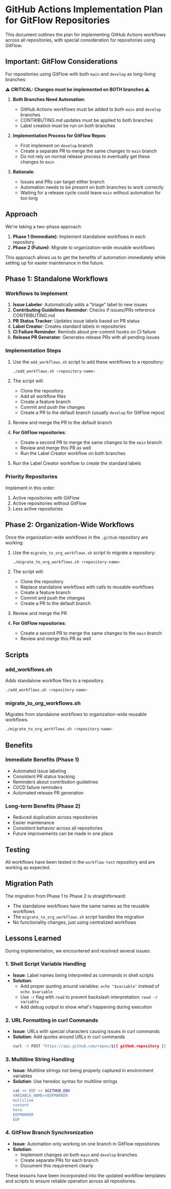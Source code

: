 # GitHub Actions Implementation Plan for GitFlow Repositories

This document outlines the plan for implementing GitHub Actions workflows across all repositories, with special consideration for repositories using GitFlow.

## Important: GitFlow Considerations

For repositories using GitFlow with both `main` and `develop` as long-living branches:

**⚠️ CRITICAL: Changes must be implemented on BOTH branches ⚠️**

1. **Both Branches Need Automation**: 
   - GitHub Actions workflows must be added to both `main` and `develop` branches
   - CONTRIBUTING.md updates must be applied to both branches
   - Label creation must be run on both branches

2. **Implementation Process for GitFlow Repos**:
   - First implement on `develop` branch
   - Create a separate PR to merge the same changes to `main` branch
   - Do not rely on normal release process to eventually get these changes to `main`

3. **Rationale**:
   - Issues and PRs can target either branch
   - Automation needs to be present on both branches to work correctly
   - Waiting for a release cycle could leave `main` without automation for too long

## Approach

We're taking a two-phase approach:

1. **Phase 1 (Immediate)**: Implement standalone workflows in each repository
2. **Phase 2 (Future)**: Migrate to organization-wide reusable workflows

This approach allows us to get the benefits of automation immediately while setting up for easier maintenance in the future.

## Phase 1: Standalone Workflows

### Workflows to Implement

1. **Issue Labeler**: Automatically adds a "triage" label to new issues
2. **Contributing Guidelines Reminder**: Checks if issues/PRs reference CONTRIBUTING.md
3. **PR Status Tracker**: Updates issue labels based on PR status
4. **Label Creator**: Creates standard labels in repositories
5. **CI Failure Reminder**: Reminds about pre-commit hooks on CI failure
6. **Release PR Generator**: Generates release PRs with all pending issues

### Implementation Steps

1. Use the `add_workflows.sh` script to add these workflows to a repository:
   ```bash
   ./add_workflows.sh <repository-name>
   ```

2. The script will:
   - Clone the repository
   - Add all workflow files
   - Create a feature branch
   - Commit and push the changes
   - Create a PR to the default branch (usually `develop` for GitFlow repos)

3. Review and merge the PR to the default branch

4. **For GitFlow repositories**:
   - Create a second PR to merge the same changes to the `main` branch
   - Review and merge this PR as well
   - Run the Label Creator workflow on both branches

5. Run the Label Creator workflow to create the standard labels

### Priority Repositories

Implement in this order:

1. Active repositories with GitFlow
2. Active repositories without GitFlow
3. Less active repositories

## Phase 2: Organization-Wide Workflows

Once the organization-wide workflows in the `.github` repository are working:

1. Use the `migrate_to_org_workflows.sh` script to migrate a repository:
   ```bash
   ./migrate_to_org_workflows.sh <repository-name>
   ```

2. The script will:
   - Clone the repository
   - Replace standalone workflows with calls to reusable workflows
   - Create a feature branch
   - Commit and push the changes
   - Create a PR to the default branch

3. Review and merge the PR

4. **For GitFlow repositories**:
   - Create a second PR to merge the same changes to the `main` branch
   - Review and merge this PR as well

## Scripts

### add_workflows.sh

Adds standalone workflow files to a repository.

```bash
./add_workflows.sh <repository-name>
```

### migrate_to_org_workflows.sh

Migrates from standalone workflows to organization-wide reusable workflows.

```bash
./migrate_to_org_workflows.sh <repository-name>
```

## Benefits

### Immediate Benefits (Phase 1)

- Automated issue labeling
- Consistent PR status tracking
- Reminders about contribution guidelines
- CI/CD failure reminders
- Automated release PR generation

### Long-term Benefits (Phase 2)

- Reduced duplication across repositories
- Easier maintenance
- Consistent behavior across all repositories
- Future improvements can be made in one place

## Testing

All workflows have been tested in the `workflow-test` repository and are working as expected.

## Migration Path

The migration from Phase 1 to Phase 2 is straightforward:
- The standalone workflows have the same names as the reusable workflows
- The `migrate_to_org_workflows.sh` script handles the migration
- No functionality changes, just using centralized workflows

## Lessons Learned

During implementation, we encountered and resolved several issues:

### 1. Shell Script Variable Handling

- **Issue**: Label names being interpreted as commands in shell scripts
- **Solution**: 
  - Add proper quoting around variables: `echo "$variable"` instead of `echo $variable`
  - Use `-r` flag with `read` to prevent backslash interpretation: `read -r variable`
  - Add debug output to show what's happening during execution

### 2. URL Formatting in curl Commands

- **Issue**: URLs with special characters causing issues in curl commands
- **Solution**: Add quotes around URLs in curl commands
  ```bash
  curl -X POST "https://api.github.com/repos/${{ github.repository }}/issues"
  ```

### 3. Multiline String Handling

- **Issue**: Multiline strings not being properly captured in environment variables
- **Solution**: Use heredoc syntax for multiline strings
  ```bash
  cat << EOF >> $GITHUB_ENV
  VARIABLE_NAME<<EOFMARKER
  multiline
  content
  here
  EOFMARKER
  EOF
  ```

### 4. GitFlow Branch Synchronization

- **Issue**: Automation only working on one branch in GitFlow repositories
- **Solution**: 
  - Implement changes on both `main` and `develop` branches
  - Create separate PRs for each branch
  - Document this requirement clearly

These lessons have been incorporated into the updated workflow templates and scripts to ensure reliable operation across all repositories.

